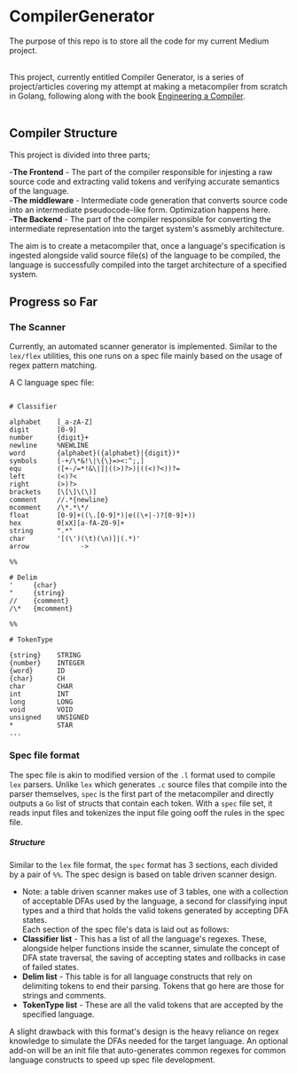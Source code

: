 # CompilerGenerator
The purpose of this repo is to store all the code for my current Medium project.<br><br>

This project, currently entitled Compiler Generator, is a series of project/articles covering my attempt at making a metacompiler from scratch in Golang, following along with the book <a href="">Engineering a Compiler</a>.<br><br>

## Compiler Structure

This project is divided into three parts;

-<b>The Frontend</b>    - The part of the compiler responsible for injesting a raw source code and extracting valid tokens and verifying accurate semantics of the language.<br>
-<b>The middleware</b>  - Intermediate code generation that converts source code into an intermediate pseudocode-like form. Optimization happens here.<br>
-<b>The Backend</b>      - The part of the compiler responsible for converting the intermediate representation into the target system's assmebly architecture.<br>

The aim is to create a metacompiler that, once a language's specification is ingested alongside valid source file(s) of the language to be compiled, the language is successfully compiled into the target architecture of a specified system.<br>

## Progress so Far 

### The Scanner

Currently, an automated scanner generator is implemented. Similar to the `lex/flex` utilities, this one runs on a spec file mainly based on the usage of regex pattern matching.<br>

A C language spec file:
```

# Classifier

alphabet    [_a-zA-Z]
digit       [0-9]
number      {digit}+
newline     %NEWLINE
word        {alphabet}({alphabet}|{digit})*
symbols     [-+/\*&!\|\{\}=><:^;,]
equ         ([+-/=*!&\|]|((>)?>)|((<)?<))?=
left        (<)?<
right       (>)?>
brackets    [\[\]\(\)]
comment     //.*{newline}
mcomment    /\*.*\*/
float       [0-9]+((\.[0-9]*)|e((\+|-)?[0-9]+))
hex         0[xX][a-fA-Z0-9]+
string      ".*"
char        '[(\')(\t)(\n)]|(.*)'
arrow			  ->

%%

# Delim
'     {char}
"     {string}
//    {comment}
/\*   {mcomment}

%%

# TokenType

{string}    STRING
{number}    INTEGER
{word}      ID
{char}      CH
char        CHAR
int         INT
long        LONG
void        VOID
unsigned    UNSIGNED
*           STAR
...
```
### Spec file format
The spec file is akin to modified version of the `.l` format used to compile `lex` parsers. Unlike `lex` which generates `.c` source files that compile into the parser themselves, `spec` is the first part of the metacompiler and directly outputs a `Go` list of structs that contain each token. With a `spec` file set, it reads input files and tokenizes the input file going ooff the rules in the spec file. 

##### Structure
Similar to the `lex` file format, the `spec` format has 3 sections, each divided by a pair of `%%`. The spec design is based on 
table driven scanner design.<br>
- Note: a table driven scanner makes use of 3 tables, one with a collection of acceptable DFAs used by the language, a second for classifying input types and a third that holds the valid tokens generated by accepting DFA states.<br>
Each section of the spec file's data is laid out as follows:<br>
- <b>Classifier list</b> - This has a list of all the language's regexes. These, alongside helper functions inside the scanner, simulate the concept of DFA state traversal, the saving of accepting states and rollbacks in case of failed states.
- <b>Delim list</b>      - This table is for all language constructs that rely on delimiting tokens to end their parsing. Tokens that go here are those for strings and comments.
- <b>TokenType list</b>  - These are all the valid tokens that are accepted by the specified language.

A slight drawback with this format's design is the heavy reliance on regex knowledge to simulate the DFAs needed for the target language. An optional add-on will be an init file that auto-generates common regexes for common language constructs to speed up spec file development.











